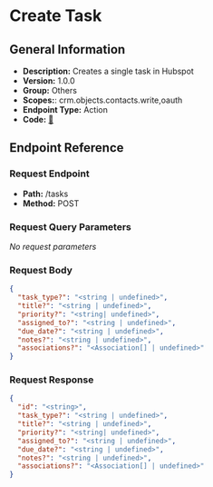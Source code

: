 # Create Task

## General Information

- **Description:** Creates a single task in Hubspot
- **Version:** 1.0.0
- **Group:** Others
- **Scopes:**: crm.objects.contacts.write,oauth
- **Endpoint Type:** Action
- **Code:** [🔗](https://github.com/NangoHQ/integration-templates/tree/main/integrations/hubspot/actions/create-task.ts)

## Endpoint Reference

### Request Endpoint

- **Path:** /tasks
- **Method:** POST

### Request Query Parameters

_No request parameters_

### Request Body

```json
{
  "task_type?": "<string | undefined>",
  "title?": "<string | undefined>",
  "priority?": "<string| undefined>",
  "assigned_to?": "<string | undefined>",
  "due_date?": "<string | undefined>",
  "notes?": "<string | undefined>",
  "associations?": "<Association[] | undefined>"
}
```

### Request Response

```json
{
  "id": "<string>",
  "task_type?": "<string | undefined>",
  "title?": "<string | undefined>",
  "priority?": "<string| undefined>",
  "assigned_to?": "<string | undefined>",
  "due_date?": "<string | undefined>",
  "notes?": "<string | undefined>",
  "associations?": "<Association[] | undefined>"
}
```
